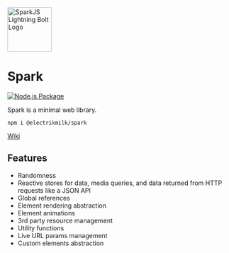 <img height="100" width="100" src="https://i.imgur.com/rTGqAIO.png" title="Spark" alt="SparkJS Lightning Bolt Logo"/>

# Spark

[![Node.js Package](https://github.com/electrikmilk/spark/actions/workflows/npm-publish.yml/badge.svg)](https://github.com/electrikmilk/spark/actions/workflows/npm-publish.yml)

Spark is a minimal web library.

```
npm i @electrikmilk/spark
```

[Wiki](https://github.com/electrikmilk/spark/wiki)

## Features

- Randomness
- Reactive stores for data, media queries, and data returned from HTTP requests like a JSON API
- Global references
- Element rendering abstraction
- Element animations
- 3rd party resource management
- Utility functions
- Live URL params management
- Custom elements abstraction
